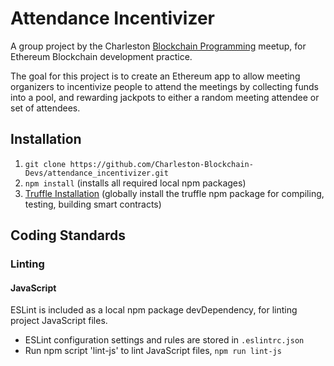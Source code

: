 # Attendance Incentivizer

A group project by the Charleston [Blockchain Programming](https://www.meetup.com/Blockchain-Programming/) meetup, for Ethereum Blockchain development practice.
   
The goal for this project is to create an Ethereum app to allow meeting organizers to incentivize people to attend the meetings by collecting funds into a pool, and rewarding jackpots to either a random meeting attendee or set of attendees.

## Installation
1. `git clone https://github.com/Charleston-Blockchain-Devs/attendance_incentivizer.git`
2. `npm install`  (installs all required local npm packages)
3. [Truffle Installation](http://truffleframework.com/docs/getting_started/installation) (globally install the truffle npm package for compiling, testing, building smart contracts)
## Coding Standards
### Linting
#### JavaScript
ESLint is included as a local npm package devDependency, for linting project JavaScript files.
* ESLint configuration settings and rules are stored in `.eslintrc.json`
* Run npm script 'lint-js' to lint JavaScript files,  `npm run lint-js`
